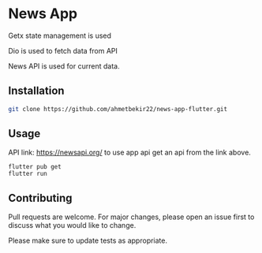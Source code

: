 # News App

Getx state management is used

Dio is used to fetch data from API 

News API is used for current data.

## Installation

```bash
git clone https://github.com/ahmetbekir22/news-app-flutter.git
```

## Usage

API link: https://newsapi.org/
to use app api get an api from the link above. 
```flutter 
flutter pub get
flutter run
```

## Contributing

Pull requests are welcome. For major changes, please open an issue first
to discuss what you would like to change.

Please make sure to update tests as appropriate.

